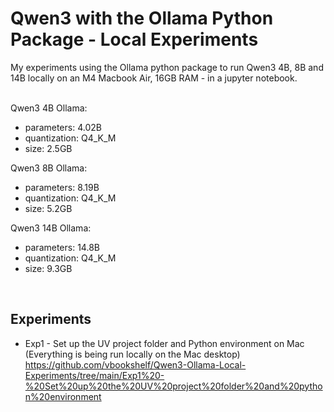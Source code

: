 # Qwen3 with the Ollama Python Package - Local Experiments
My experiments using the Ollama python package to run Qwen3 4B, 8B and 14B locally on an M4 Macbook Air, 16GB RAM - in a jupyter notebook.
<br>
<br>

Qwen3 4B Ollama:
- parameters: 4.02B
- quantization: Q4_K_M
- size: 2.5GB

Qwen3 8B Ollama:
- parameters: 8.19B
- quantization: Q4_K_M
- size: 5.2GB

Qwen3 14B Ollama:
- parameters: 14.8B
- quantization: Q4_K_M
- size: 9.3GB
<br>

## Experiments

- Exp1 - Set up the UV project folder and Python environment on Mac<br>
(Everything is being run locally on the Mac desktop)<br>
https://github.com/vbookshelf/Qwen3-Ollama-Local-Experiments/tree/main/Exp1%20-%20Set%20up%20the%20UV%20project%20folder%20and%20python%20environment
